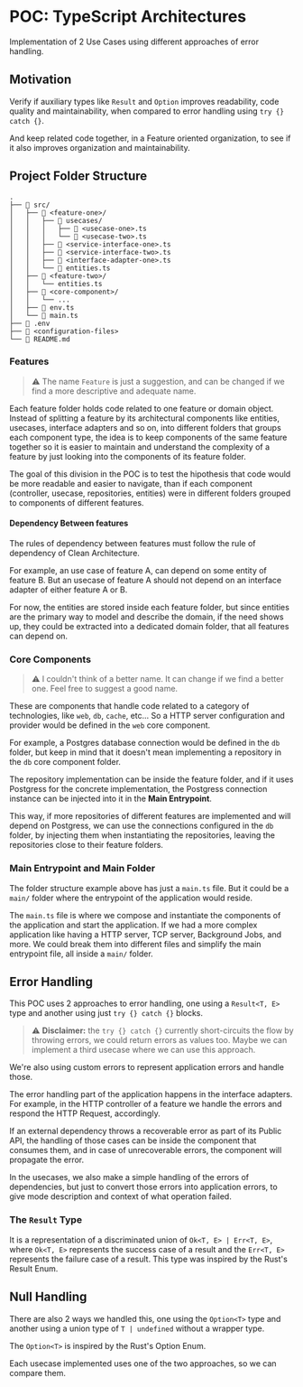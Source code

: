 # POC: TypeScript Architectures

Implementation of 2 Use Cases using different approaches of error handling.

## Motivation
Verify if auxiliary types like `Result` and `Option` improves readability, code quality and maintainability, when compared to error handling using `try {} catch {}`.

And keep related code together, in a Feature oriented organization, to see if it also improves organization and maintainability.

## Project Folder Structure

```
.
├── 📁 src/
│   ├── 📁 <feature-one>/
│   │   ├── 📁 usecases/
│   │   │   ├── 📄 <usecase-one>.ts
│   │   │   └── 📄 <usecase-two>.ts
│   │   ├── 📄 <service-interface-one>.ts
│   │   ├── 📄 <service-interface-two>.ts
│   │   ├── 📄 <interface-adapter-one>.ts
│   │   └── 📄 entities.ts
│   ├── 📁 <feature-two>/
│   │   └── entities.ts
│   ├── 📁 <core-component>/
│   │   └── ...
│   ├── 📄 env.ts
│   └── 📄 main.ts
├── 📄 .env
├── 📄 <configuration-files>
└── 📄 README.md
```

### Features
> ⚠️ The name `Feature` is just a suggestion, and can be changed if we find a more descriptive and adequate name.

Each feature folder holds code related to one feature or domain object. Instead of splitting a feature by its architectural components like entities, usecases, interface adapters and so on, into different folders that groups each component type, the idea is to keep components of the same feature together so it is easier to maintain and understand the complexity of a feature by just looking into the components of its feature folder.

The goal of this division in the POC is to test the hipothesis that code would be more readable and easier to navigate, than if each component (controller, usecase, repositories, entities) were in different folders grouped to components of different features.

#### Dependency Between features
The rules of dependency between features must follow the rule of dependency of Clean Architecture.

For example, an use case of feature A, can depend on some entity of feature B. But an usecase of feature A should not depend on an interface adapter of either feature A or B.

For now, the entities are stored inside each feature folder, but since entities are the primary way to model and describe the domain, if the need shows up, they could be extracted into a dedicated domain folder, that all features can depend on.

### Core Components
> ⚠️ I couldn't think of a better name. It can change if we find a better one. Feel free to suggest a good name.

These are components that handle code related to a category of technologies, like `web`, `db`, `cache`, etc... So a HTTP server configuration and provider would be defined in the `web` core component.

For example, a Postgres database connection would be defined in the `db` folder, but keep in mind that it doesn't mean implementing a repository in the `db` core component folder.

The repository implementation can be inside the feature folder, and if it uses Postgress for the concrete implementation, the Postgress connection instance can be injected into it in the **Main Entrypoint**.

This way, if more repositories of different features are implemented and will depend on Postgress, we can use the connections configured in the `db` folder, by injecting them when instantiating the repositories, leaving the repositories close to their feature folders.

### Main Entrypoint and Main Folder
The folder structure example above has just a `main.ts` file. But it could be a `main/` folder where the entrypoint of the application would reside.

The `main.ts` file is where we compose and instantiate the components of the application and start the application. If we had a more complex application like having a HTTP server, TCP server, Background Jobs, and more. We could break them into different files and simplify the main entrypoint file, all inside a `main/` folder.

## Error Handling
This POC uses 2 approaches to error handling, one using a `Result<T, E>` type and another using just `try {} catch {}` blocks.

> ⚠️ **Disclaimer:** the `try {} catch {}` currently short-circuits the flow by throwing errors, we could return errors as values too. Maybe we can implement a third usecase where we can use this approach.

We're also using custom errors to represent application errors and handle those.

The error handling part of the application happens in the interface adapters. For example, in the HTTP controller of a feature we handle the errors and respond the HTTP Request, accordingly.

If an external dependency throws a recoverable error as part of its Public API, the handling of those cases can be inside the component that consumes them, and in case of unrecoverable errors, the component will propagate the error.

In the usecases, we also make a simple handling of the errors of dependencies, but just to convert those errors into application errors, to give mode description and context of what operation failed.

### The `Result` Type
It is a representation of a discriminated union of `Ok<T, E> | Err<T, E>`, where `Ok<T, E>` represents the success case of a result and the `Err<T, E>` represents the failure case of a result. This type was inspired by the Rust's Result Enum.

## Null Handling
There are also 2 ways we handled this, one using the `Option<T>` type and another using a union type of `T | undefined` without a wrapper type.

The `Option<T>` is inspired by the Rust's Option Enum.

Each usecase implemented uses one of the two approaches, so we can compare them.

